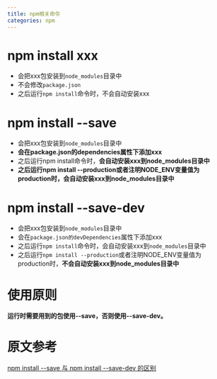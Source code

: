 ```yaml
---
title: npm相关命令
categories: npm
---
```


# npm install xxx
- 会把xxx包安装到`node_modules`目录中
- 不会修改`package.json`
- 之后运行`npm install`命令时，不会自动安装xxx

# npm install --save

- 会把xxx包安装到`node_modules`目录中
- **会在package.json的dependencies属性下添加xxx**
- 之后运行npm install命令时，**会自动安装xxx到node_modules目录中**
- **之后运行npm install --production或者注明NODE_ENV变量值为production时，会自动安装xxx到node_modules目录中**

# npm install --save-dev
- 会把xxx包安装到`node_modules`目录中
- 会在`package.json的devDependencies`属性下添加xxx
- 之后运行`npm install`命令时，会自动安装xxx到`node_modules`目录中
- 之后运行`npm install --production`或者注明NODE_ENV变量值为production时，**不会自动安装xxx到node_modules目录中**

# 使用原则
**运行时需要用到的包使用--save，否则使用--save-dev。**

# 原文参考
[npm install --save 与 npm install --save-dev 的区别](http://www.cnblogs.com/hollen/p/5956012.html)
